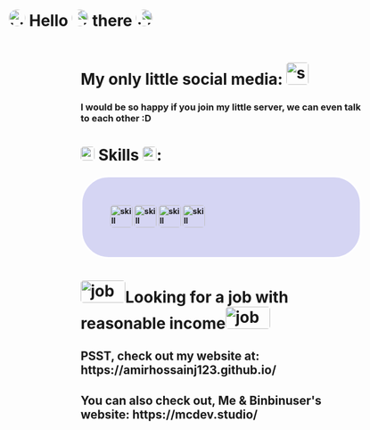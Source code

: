 <div style="left:50%; transform: translateX(-50%); display: inline-block;">
<h1 style="display: inline-block;"><img style="border-radius:20px; width: 30px; height: 30px" src="https://raw.githubusercontent.com/marcos-inja/marcos-inja/main/gifs/hi.gif" alt="hi"> Hello
 <img style="border-radius:20px; width: 30px; height: 30px; transform: rotateY(180deg);" src="https://emoji.discadia.com/emojis/dd0632ac-73b9-493c-ba18-45edd0b6d0c2.GIF" alt="head">
 there
 <img style="border-radius:20px; width: 30px; height: 30px; transform: rotateY(180deg);" src="https://raw.githubusercontent.com/marcos-inja/marcos-inja/main/gifs/hi.gif" alt="hi2">
</h1>
</div>

<h1>My only little social media: <a href="https://discord.gg/EhYURZghj9" style="padding:0px;margin:0px;"><img src="https://user-images.githubusercontent.com/74038190/235294015-47144047-25ab-417c-af1b-6746820a20ff.gif" style="border-radius:5px; width: 40px; height: 40px;padding:0px;margin:0px;" alt="soc"></a></h1>
<h3>I would be so happy if you join my little server, we can even talk to each other :D</h3>

<h1><img style="border-radius:5px; width: 25px; height: 25px;" src="https://user-images.githubusercontent.com/74038190/212284087-bbe7e430-757e-4901-90bf-4cd2ce3e1852.gif" alt="skills"> Skills <img style="border-radius:5px; width: 25px; height: 25px;" src="https://user-images.githubusercontent.com/74038190/212257468-1e9a91f1-b626-4baa-b15d-5c385dfa7ed2.gif" alt="skills">:</h3>

<h4 style="border-radius:50px; border:3px solid white; background-color: rgba(50,50,200,0.2); padding:50px">
<img src="https://user-images.githubusercontent.com/74038190/212257460-738ff738-247f-4445-a718-cdd0ca76e2db.gif" style="border-radius:5px; width: 40px; height: 40px;" alt="skill">
<img src="https://user-images.githubusercontent.com/74038190/212257454-16e3712e-945a-4ca2-b238-408ad0bf87e6.gif" style="border-radius:5px; width: 40px; height: 40px;" alt="skill">
<img src="https://user-images.githubusercontent.com/74038190/212257467-871d32b7-e401-42e8-a166-fcfd7baa4c6b.gif" style="border-radius:5px; width: 40px; height: 40px;" alt="skill">
<img src="https://user-images.githubusercontent.com/74038190/212257472-08e52665-c503-4bd9-aa20-f5a4dae769b5.gif" style="border-radius:5px; width: 40px; height: 40px;" alt="skill">
</h4>
<h1><img src="https://user-images.githubusercontent.com/74038190/214644145-264f4759-7633-441e-9d67-d8dda9d50d26.gif" style="border-radius:5px; width: 80px; height: 40px;" alt="job">Looking for a job with reasonable income<img src="https://user-images.githubusercontent.com/74038190/214644145-264f4759-7633-441e-9d67-d8dda9d50d26.gif" style="border-radius:5px; width: 80px; height: 40px;" alt="job"></h1>

<h2> PSST, check out my website at: <a>https://amirhossainj123.github.io/</a></h2>
<h2> You can also check out, Me & Binbinuser's website: <a>https://mcdev.studio/</a></h2>

<!--
**AmirhossainJ123/AmirhossainJ123** is a ✨ _special_ ✨ repository because its `README.md` (this file) appears on your GitHub profile.

Here are some ideas to get you started:

- 🔭 I’m currently working on ...
- 🌱 I’m currently learning ...
- 👯 I’m looking to collaborate on ...
- 🤔 I’m looking for help with ...
- 💬 Ask me about ...
- 📫 How to reach me: ...
- 😄 Pronouns: ...
- ⚡ Fun fact: ...
-->
